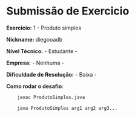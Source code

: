 # Submissão de Exercicio

**Exercicio:** 1 - Produto simples

**Nickname:** diegooadb

**Nível Técnico:** - Estudante -

**Empresa:** - Nenhuma -

**Dificuldade de Resolução:** - Baixa -

**Como rodar o desafio**: 

````bash
    javac ProdutoSimples.java
````

````bash
    java ProdutoSimples arg1 arg2 arg3...
````